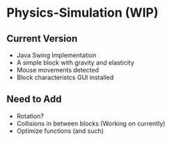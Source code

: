 # Physics-Simulation (WIP)

## Current Version
- Java Swing Implementation
- A simple block with gravity and elasticity
- Mouse movements detected
- Block characteristcs GUI installed

## Need to Add
- Rotation? 
- Collisions in between blocks (Working on currently)
- Optimize functions (and such) 
